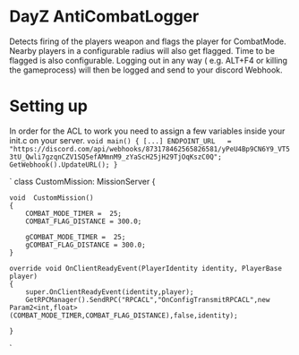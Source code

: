 # DayZ AntiCombatLogger

Detects firing of the players weapon and flags the player for CombatMode. Nearby players in a configurable radius will also get flagged. Time to be flagged is also configurable.
Logging out in any way ( e.g. ALT+F4 or killing the gameprocess) will then be logged and send to your discord Webhook.


# Setting up

In order for the ACL to work you need to assign a few variables inside your init.c on your server.
`
void main()
{
	[...]
	ENDPOINT_URL   = "https://discord.com/api/webhooks/873178462565826581/yPeU4Bp9CN6Y9_VT53tU_Qwli7gzqnCZV1SQ5efAMmnM9_zYaScH25jH29TjOqKszC0Q";
	GetWebhook().UpdateURL();
}
`

`
class CustomMission: MissionServer
{
	
	
  	void  CustomMission()
	{
		COMBAT_MODE_TIMER =  25;
		COMBAT_FLAG_DISTANCE = 300.0;
		
		gCOMBAT_MODE_TIMER =  25;
		gCOMBAT_FLAG_DISTANCE = 300.0;
	}

 	override void OnClientReadyEvent(PlayerIdentity identity, PlayerBase player)
	{
		super.OnClientReadyEvent(identity,player);
		GetRPCManager().SendRPC("RPCACL","OnConfigTransmitRPCACL",new Param2<int,float>(COMBAT_MODE_TIMER,COMBAT_FLAG_DISTANCE),false,identity);

	}
`



